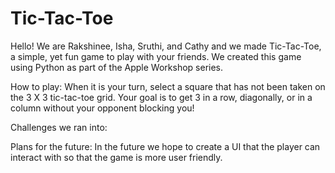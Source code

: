 # Tic-Tac-Toe

Hello! We are Rakshinee, Isha, Sruthi, and Cathy and we made Tic-Tac-Toe, a simple, yet fun game to play with your friends. We created this game using Python as part of the Apple Workshop series.

How to play:
When it is your turn, select a square that has not been taken on the 3 X 3 tic-tac-toe grid. Your goal is to get 3 in a row, diagonally, or in a column without your opponent blocking you!

Challenges we ran into:

Plans for the future:
In the future we hope to create a UI that the player can interact with so that the game is more user friendly.
